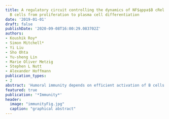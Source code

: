 ```yaml
---
title: A regulatory circuit controlling the dynamics of NF$ąppa$B cRel transitions
  B cells from proliferation to plasma cell differentiation
date: '2019-01-01'
draft: false
publishDate: '2020-09-08T16:00:29.083702Z'
authors:
- Koushik Roy*
- Simon Mitchell*
- Yi Liu
- Sho Ohta
- Yu-sheng Lin
- Marie Oliver Metzig
- Stephen L Nutt
- Alexander Hoffmann
publication_types:
- 2
abstract: 'Humoral immunity depends on efficient activation of B cells and their subsequent differentiation into antibody-secreting cells (ASCs). The transcription factor NFκB cRel is critical for B cell proliferation, but incorporating its known regulatory interactions into a mathematical model of the ASC differentiation circuit prevented ASC generation in simulations. Indeed, experimental ectopic cRel expression blocked ASC differentiation by inhibiting the transcription factor Blimp1, and in wild-type (WT) cells cRel was dynamically repressed during ASC differentiation by Blimp1 binding the Rel locus. Including this bi-stable circuit of mutual cRel-Blimp1 antagonism into a multi-scale model revealed that dynamic repression of cRel controls the switch from B cell proliferation to ASC generation phases and hence the respective cell population dynamics. Our studies provide a mechanistic explanation of how dysregulation of this bi-stable circuit might result in pathologic B cell population phenotypes and thus offer new avenues for diagnostic stratification and treatment.'
featured: true
publication: '*Immunity*'
header:
  image: "immunityFig.jpg"
  caption: "graphical abstract"
---
```


